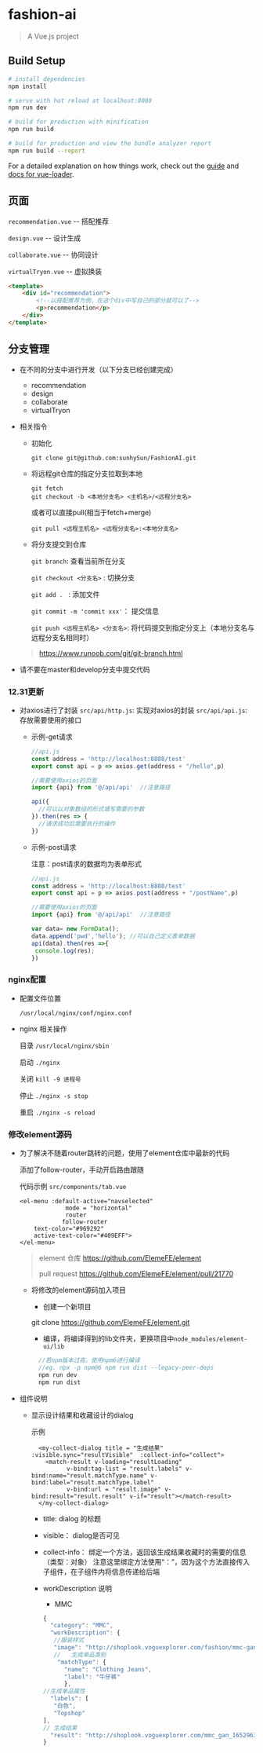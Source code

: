 # fashion-ai

> A Vue.js project

## Build Setup

``` bash
# install dependencies
npm install

# serve with hot reload at localhost:8080
npm run dev

# build for production with minification
npm run build

# build for production and view the bundle analyzer report
npm run build --report
```

For a detailed explanation on how things work, check out the [guide](http://vuejs-templates.github.io/webpack/) and [docs for vue-loader](http://vuejs.github.io/vue-loader).

## 页面

`recommendation.vue` -- 搭配推荐

`design.vue` -- 设计生成

`collaborate.vue` -- 协同设计

`virtualTryon.vue` -- 虚拟换装



```html
<template>
    <div id="recommendation">
        <!--以搭配推荐为例，在这个div中写自己的部分就可以了-->
        <p>recommendation</p>
    </div>
</template>
```



## 分支管理

* 在不同的分支中进行开发（以下分支已经创建完成）

  * recommendation
  * design
  * collaborate
  * virtualTryon

* 相关指令

  * 初始化

    ```
    git clone git@github.com:sunhySun/FashionAI.git
    ```



  * 将远程git仓库的指定分支拉取到本地

    ```
    git fetch
    git checkout -b <本地分支名> <主机名>/<远程分支名>
    ```

    或者可以直接pull(相当于fetch+merge)

    ```
    git pull <远程主机名> <远程分支名>:<本地分支名>
    ```



  * 将分支提交到仓库

    `git branch`: 查看当前所在分支

    `git checkout <分支名>` : 切换分支

    `git add . ` : 添加文件

    `git commit -m 'commit xxx'`： 提交信息

    `git push <远程主机名> <分支名>`: 将代码提交到指定分支上（本地分支名与远程分支名相同时）

  > https://www.runoob.com/git/git-branch.html

* 请不要在master和develop分支中提交代码

### 12.31更新

* 对axios进行了封装
    `src/api/http.js`: 实现对axios的封装
    `src/api/api.js`: 存放需要使用的接口
    * 示例-get请求

      ```js
      //api.js
      const address = 'http://localhost:8888/test'
      export const api = p => axios.get(address + "/hello",p)

      //需要使用axios的页面
      import {api} from '@/api/api'  //注意路径

      api({
        //可以以对象数组的形式填写需要的参数
      }).then(res => {
        //请求成功后需要执行的操作
      })
      ```

    * 示例-post请求

      注意：post请求的数据均为表单形式

       ```js
      //api.js
      const address = 'http://localhost:8888/test'
      export const api = p => axios.post(address + "/postName",p)

      //需要使用axios的页面
      import {api} from '@/api/api'  //注意路径

      var data= new FormData();
      data.append('pwd','hello'); //可以自己定义表单数据
      api(data).then(res =>{
        console.log(res);
      })
      ```
### nginx配置
* 配置文件位置

  `/usr/local/nginx/conf/nginx.conf`

* nginx 相关操作

  目录 `/usr/local/nginx/sbin`

  启动 `./nginx`

  关闭 `kill -9 进程号`

  停止 `./nginx -s stop`

  重启 `./nginx -s reload`

### 修改element源码

* 为了解决<el-menu>不随着router跳转的问题，使用了element仓库中最新的代码

  <el-menu> 添加了follow-router，手动开启路由跟随

  代码示例 `src/components/tab.vue`

  ```vue
  <el-menu :default-active="navselected"
               mode = "horizontal"
               router
              follow-router
      text-color="#969292"
      active-text-color="#409EFF">
  </el-menu>
  ```

  > element 仓库 https://github.com/ElemeFE/element
  >
  > pull request https://github.com/ElemeFE/element/pull/21770

  * 将修改的element源码加入项目
    * 创建一个新项目

    git clone https://github.com/ElemeFE/element.git
    * 编译，将编译得到的lib文件夹，更换项目中`node_modules/element-ui/lib`
    ```javascript
      //若npm版本过高，使用npm6进行编译
      //eg. npx -p npm@6 npm run dist --legacy-peer-deps
      npm run dev
      npm run dist
    ```

* 组件说明
  * <my-collect-dialog>
    显示设计结果和收藏设计的dialog

    示例

    ```vue
      <my-collect-dialog title = "生成结果" :visible.sync="resultVisible"  :collect-info="collect">
        <match-result v-loading="resultLoading"
              v-bind:tag-list = "result.labels" v-bind:name="result.matchType.name" v-bind:label="result.matchType.label"
              v-bind:url = "result.image" v-bind:result="result.result" v-if="result"></match-result>
      </my-collect-dialog>
    ```

    * title: dialog  的标题
    * visible： dialog是否可见
    * collect-info： 绑定一个方法，返回该生成结果收藏时的需要的信息（类型：对象）
      注意这里绑定方法使用“：”，因为这个方法直接传入子组件，在子组件内将信息传递给后端

    * workDescription 说明
      * MMC
      ```js
      {
        "category": "MMC",
        "workDescription": {
         //服装样式
         "image": "http://shoplook.voguexplorer.com/fashion/mmc-gan/jacket/9d4a6e9780184cbce7620e3d7c90bf64.jpg",
         //   生成单品类别
          "matchType": {
            "name": "Clothing Jeans",
            "label": "牛仔裤"
            },
      //生成单品属性
        "labels": [
         "白色",
         "Topshop"
      ],
      // 生成结果
        "result": "http://shoplook.voguexplorer.com/mmc_gan_1652963215038.png"
      }
      ```


